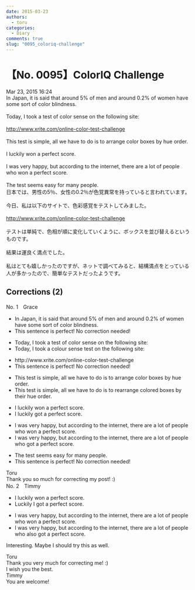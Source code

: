 ```yaml
---
date: 2015-03-23
authors:
  - toru
categories:
  - Diary
comments: true
slug: "0095_coloriq-challenge"
---
```


# 【No. 0095】ColorIQ Challenge
<div class="date">Mar 23, 2015 16:24</div>
<div id="post"><div id="body_show_ori">
In Japan, it is said that around 5% of men and around 0.2% of women have some sort of color blindness.<br/><br/>Today, I took a test of color sense on the following site:<br/><br/><a href="http://www.xrite.com/online-color-test-challenge" target="_blank">http://www.xrite.com/online-color-test-challenge</a><br/><br/>This test is simple, all we have to do is to arrange color boxes by hue order.<br/><br/>I luckily won a perfect score.<br/><br/>I was very happy, but according to the internet, there are a lot of people who won a perfect score.<br/><br/>The test seems easy for many people.
</div></div>

<!-- more -->

<div id="post_ja"><div id="body_show_mo">
日本では、男性の5％、女性の0.2％が色覚異常を持っていると言われています。<br/><br/>今日、私は以下のサイトで、色彩感覚をテストしてみました。<br/><br/><a href="http://www.xrite.com/online-color-test-challenge" target="_blank">http://www.xrite.com/online-color-test-challenge</a><br/><br/>テストは単純で、色相が順に変化していくように、ボックスを並び替えるというものです。<br/><br/>結果は運良く満点でした。<br/><br/>私はとても嬉しかったのですが、ネットで調べてみると、結構満点をとっている人が多かったので、簡単なテストだったようです。
</div></div>

## Corrections (2)
<div id="block"><div class="first_name"> No. 1　<span class="just_name">Grace </span></div><div id="block2">
<ul class="correction_field">
<li class="incorrect">In Japan, it is said that around 5% of men and around 0.2% of women have some sort of color blindness.</li>
<li class="corrected perfect">This sentence is perfect! No correction needed!</li>
</ul>
<ul class="correction_field">
<li class="incorrect">Today, I took a test of color sense on the following site:</li>
<li class="corrected correct">
Today, I took a colour sense test on the following site:
</li>
</ul>
<ul class="correction_field">
<li class="incorrect">http://www.xrite.com/online-color-test-challenge</li>
<li class="corrected perfect">This sentence is perfect! No correction needed!</li>
</ul>
<ul class="correction_field">
<li class="incorrect">This test is simple, all we have to do is to arrange color boxes by hue order.</li>
<li class="corrected correct">
This test is simple, all we have to do is to rearrange colored boxes by their hue order.
</li>
</ul>
<ul class="correction_field">
<li class="incorrect">I luckily won a perfect score.</li>
<li class="corrected correct">
I luckily got a perfect score.
</li>
</ul>
<ul class="correction_field">
<li class="incorrect">I was very happy, but according to the internet, there are a lot of people who won a perfect score.</li>
<li class="corrected correct">
I was very happy, but according to the internet, there are a lot of people who got a perfect score.
</li>
</ul>
<ul class="correction_field">
<li class="incorrect">The test seems easy for many people.</li>
<li class="corrected perfect">This sentence is perfect! No correction needed!</li>
</ul>
</div><div class="name"><span class="just_name">Toru</span><br>
Thank you so much for correcting my post! :)
</div>
</div>
<div id="block"><div class="first_name"> No. 2　<span class="just_name">Timmy</span></div><div id="block2">
<ul class="correction_field">
<li class="incorrect">I luckily won a perfect score.</li>
<li class="corrected correct">
Luckily I got a perfect score.
</li>
</ul>
<ul class="correction_field">
<li class="incorrect">I was very happy, but according to the internet, there are a lot of people who won a perfect score.</li>
<li class="corrected correct">
I was very happy, but according to the internet, there are a lot of people who <span class="f_blue">also </span>got a perfect score.
</li>
</ul>
<p class="comment_small">
 Interesting. Maybe I should try this as well.
</p>

</div><div class="name"><span class="just_name">Toru</span><br>
Thank you very much for correcting me! :)<br/>I wish you the best.
</div>
<div class="name"><span class="just_name">Timmy</span><br>
You are welcome!
</div>
</div>
